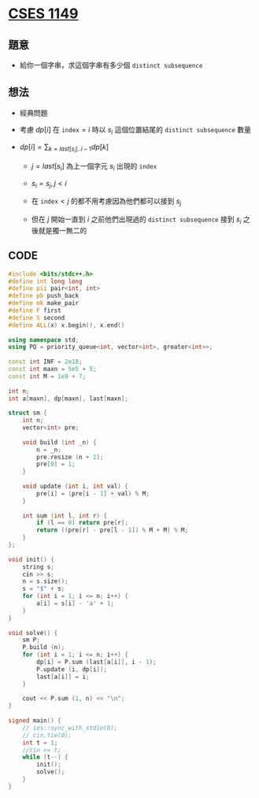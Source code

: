 # [CSES 1149](https://cses.fi/problemset/task/1149/)

## 題意

- 給你一個字串，求這個字串有多少個 $\texttt{distinct subsequence}$

## 想法

- 經典問題

- 考慮 $dp[i]$  在 $\texttt{index}=i$ 時以 $s_i$ 這個位置結尾的 $\texttt{distinct subsequence}$ 數量

- $dp[i]=\sum_{k=last[s_i]..i-1} dp[k]$

  - $j=last[s_i]$ 為上一個字元 $s_i$ 出現的 $\texttt{index}$
  - $s_i=s_j,j \lt i$

  - 在 $\texttt{index}\lt j$ 的都不用考慮因為他們都可以接到 $s_j$ 
  - 但在 $j$ 開始一直到 $i$ 之前他們出現過的 $\texttt{distinct subsequence}$ 接到 $s_i$ 之後就是獨一無二的

## CODE

```cpp
#include <bits/stdc++.h>
#define int long long
#define pii pair<int, int>
#define pb push_back
#define mk make_pair
#define F first
#define S second
#define ALL(x) x.begin(), x.end()
 
using namespace std;
using PQ = priority_queue<int, vector<int>, greater<int>>;
 
const int INF = 2e18;
const int maxn = 5e5 + 5;
const int M = 1e9 + 7;
 
int n;
int a[maxn], dp[maxn], last[maxn];
 
struct sm {
    int n;
    vector<int> pre;
 
    void build (int _n) {
        n = _n;
        pre.resize (n + 1);
        pre[0] = 1;
    }
 
    void update (int i, int val) {
        pre[i] = (pre[i - 1] + val) % M;
    }
 
    int sum (int l, int r) {
        if (l == 0) return pre[r];
        return ((pre[r] - pre[l - 1]) % M + M) % M;
    }
};
 
void init() {
    string s;
    cin >> s;
    n = s.size();
    s = "$" + s;
    for (int i = 1; i <= n; i++) {
        a[i] = s[i] - 'a' + 1;
    }
}
 
void solve() {
    sm P;
    P.build (n);
    for (int i = 1; i <= n; i++) {
        dp[i] = P.sum (last[a[i]], i - 1);
        P.update (i, dp[i]);
        last[a[i]] = i;
    } 
 
    cout << P.sum (1, n) << "\n";
} 
 
signed main() {
    // ios::sync_with_stdio(0);
    // cin.tie(0);
    int t = 1;
    //cin >> t;
    while (t--) {
        init();
        solve();
    }
} 
```

